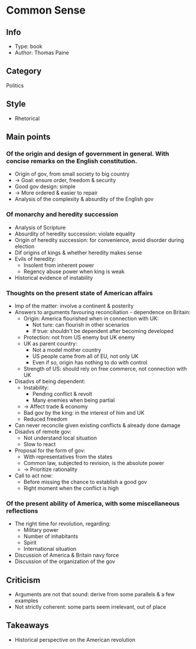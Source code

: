 # Common Sense

## Info
- Type: book
- Author: Thomas Paine

## Category
Politics

## Style
- Rhetorical

## Main points
### Of the origin and design of government in general. With concise remarks on the English constitution.
- Origin of gov, from small society to big country
- -> Goal: ensure order, freedom & security
- Good gov design: simple
- -> More ordered & easier to repair
- Analysis of the complexity & absurdity of the English gov

### Of monarchy and heredity succession
- Analysis of Scripture
- Absurdity of heredity succession: violate equality
- Origin of heredity succession: for convenience, avoid disorder during election
- Dif origins of kings & whether heredity makes sense
- Evils of heredity:
  - Insolent from inherent power
  - Regency abuse power when king is weak
- Historical evidence of instability

### Thoughts on the present state of American affairs
- Imp of the matter: involve a continent & posterity
- Answers to arguments favouring reconciliation - dependence on Britain:
  - Origin: America flourished when in connection with UK:
    - Not ture: can flourish in other scenarios
    - If true: shouldn't be dependent after becoming developed
  - Protection: not from US enemy but UK enemy
  - UK as parent country:
    - Not a model mother country
    - US people came from all of EU, not only UK
    - Even if so, origin has nothing to do with control
  - Strength of US: should rely on free commerce, not connection with UK
- Disadvs of being dependent:
  - Instability:
    - Pending conflict & revolt
    - Many enemies when being partial
  - -> Affect trade & economy
  - Bad gov by the king: in the interest of him and UK
  - Reduced freedom
- Can never reconcile given existing conflicts & already done damage
- Disadvs of remote gov:
  - Not understand local situation
  - Slow to react
- Proposal for the form of gov:
  - With representatives from the states
  - Common law, subjected to revision, is the absolute power
  - -> Prioritize rationality
- Call to act now:
  - Before missing the chance to establish a good gov
  - Right moment when the conflict is high

### Of the present ability of America, with some miscellaneous reflections
- The right time for revolution, regarding:
  - Military power
  - Number of inhabitants
  - Spirit
  - International situation
- Discussion of America & Britain navy force
- Discussion of the organization of the gov

## Criticism
- Arguments are not that sound: derive from some parallels & a few examples
- Not strictly coherent: some parts seem irrelevant, out of place

## Takeaways
- Historical perspective on the American revolution
